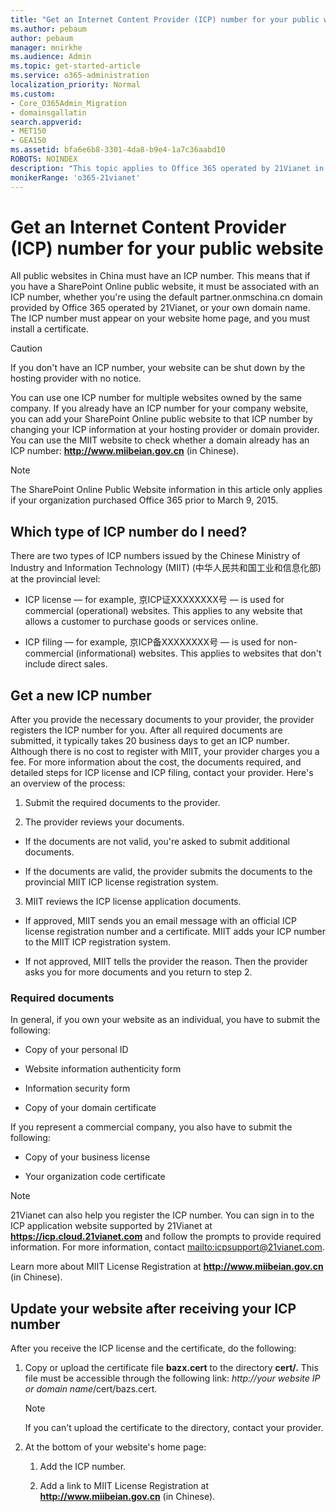 ```yaml
---
title: "Get an Internet Content Provider (ICP) number for your public website"
ms.author: pebaum
author: pebaum
manager: mnirkhe
ms.audience: Admin
ms.topic: get-started-article
ms.service: o365-administration
localization_priority: Normal
ms.custom:
- Core_O365Admin_Migration
- domainsgallatin
search.appverid:
- MET150
- GEA150
ms.assetid: bfa6e6b8-3301-4da8-b9e4-1a7c36aabd10
ROBOTS: NOINDEX
description: "This topic applies to Office 365 operated by 21Vianet in China. This is how you get an Internet Content Provider (ICP) number for your public website."
monikerRange: 'o365-21vianet'
---
```


# Get an Internet Content Provider (ICP) number for your public website

All public websites in China must have an ICP number. This means that if you have a SharePoint Online public website, it must be associated with an ICP number, whether you're using the default partner.onmschina.cn domain provided by Office 365 operated by 21Vianet, or your own domain name. The ICP number must appear on your website home page, and you must install a certificate.
  
> [!CAUTION]
>  If you don't have an ICP number, your website can be shut down by the hosting provider with no notice. 
  
You can use one ICP number for multiple websites owned by the same company. If you already have an ICP number for your company website, you can add your SharePoint Online public website to that ICP number by changing your ICP information at your hosting provider or domain provider. You can use the MIIT website to check whether a domain already has an ICP number: **http://www.miibeian.gov.cn** (in Chinese). 
  
> [!NOTE]
> The SharePoint Online Public Website information in this article only applies if your organization purchased Office 365 prior to March 9, 2015. 
  
## Which type of ICP number do I need?

There are two types of ICP numbers issued by the Chinese Ministry of Industry and Information Technology (MIIT) (中华人民共和国工业和信息化部) at the provincial level:
  
- ICP license — for example, 京ICP证XXXXXXXX号 — is used for commercial (operational) websites. This applies to any website that allows a customer to purchase goods or services online. 
    
- ICP filing — for example, 京ICP备XXXXXXXX号 — is used for non-commercial (informational) websites. This applies to websites that don't include direct sales. 
    
## Get a new ICP number

After you provide the necessary documents to your provider, the provider registers the ICP number for you. After all required documents are submitted, it typically takes 20 business days to get an ICP number. Although there is no cost to register with MIIT, your provider charges you a fee. For more information about the cost, the documents required, and detailed steps for ICP license and ICP filing, contact your provider. Here's an overview of the process:
  
1. Submit the required documents to the provider. 
    
2. The provider reviews your documents. 
    
  - If the documents are not valid, you're asked to submit additional documents. 
    
  - If the documents are valid, the provider submits the documents to the provincial MIIT ICP license registration system. 
    
3. MIIT reviews the ICP license application documents. 
    
  - If approved, MIIT sends you an email message with an official ICP license registration number and a certificate. MIIT adds your ICP number to the MIIT ICP registration system.
    
  - If not approved, MIIT tells the provider the reason. Then the provider asks you for more documents and you return to step 2. 
    
### Required documents

In general, if you own your website as an individual, you have to submit the following:
  
- Copy of your personal ID
    
- Website information authenticity form
    
- Information security form
    
- Copy of your domain certificate 
    
If you represent a commercial company, you also have to submit the following: 
  
- Copy of your business license 
    
- Your organization code certificate
    
> [!NOTE]
>  21Vianet can also help you register the ICP number. You can sign in to the ICP application website supported by 21Vianet at **https://icp.cloud.21vianet.com** and follow the prompts to provide required information. For more information, contact [mailto:icpsupport@21vianet.com](mailto:icpsupport@21vianet.com). 
  
Learn more about MIIT License Registration at **http://www.miibeian.gov.cn** (in Chinese). 
  
## Update your website after receiving your ICP number

After you receive the ICP license and the certificate, do the following:
  
1. Copy or upload the certificate file **bazx.cert** to the directory **cert/.** This file must be accessible through the following link:  *http://<span></span>your website IP or domain name*/cert/bazs.cert.
    
    > [!NOTE]
    >  If you can't upload the certificate to the directory, contact your provider. 
  
2. At the bottom of your website's home page:
    
    1. Add the ICP number.
    
    2. Add a link to MIIT License Registration at **http://www.miibeian.gov.cn** (in Chinese). 
    


